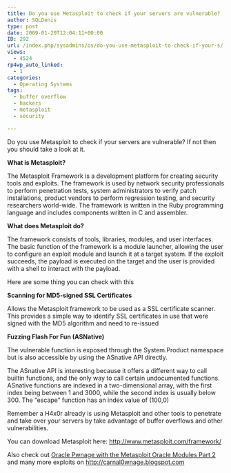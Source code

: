 ```yaml
---
title: Do you use Metasploit to check if your servers are vulnerable?
author: SQLDenis
type: post
date: 2009-01-20T12:04:11+00:00
ID: 292
url: /index.php/sysadmins/os/do-you-use-metasploit-to-check-if-your-s/
views:
  - 4524
rp4wp_auto_linked:
  - 1
categories:
  - Operating Systems
tags:
  - buffer overflow
  - hackers
  - metasploit
  - security

---
```

Do you use Metasploit to check if your servers are vulnerable? If not then you should take a look at it. 

**What is Metasploit?**
  
The Metasploit Framework is a development platform for creating security tools and exploits. The framework is used by network security professionals to perform penetration tests, system administrators to verify patch installations, product vendors to perform regression testing, and security researchers world-wide. The framework is written in the Ruby programming language and includes components written in C and assembler.

**What does Metasploit do?**
  
The framework consists of tools, libraries, modules, and user interfaces. The basic function of the framework is a module launcher, allowing the user to configure an exploit module and launch it at a target system. If the exploit succeeds, the payload is executed on the target and the user is provided with a shell to interact with the payload.

Here are some thing you can check with this

**Scanning for MD5-signed SSL Certificates**
  
Allows the Metasploit framework to be used as a SSL certificate scanner. This provides a simple way to identify SSL certificates in use that were signed with the MD5 algorithm and need to re-issued

**Fuzzing Flash For Fun (ASNative)**
  
The vulnerable function is exposed through the System.Product namespace but is also accessible by using the ASnative API directly. 

The ASnative API is interesting because it offers a different way to call builtin functions, and the only way to call certain undocumented functions. ASnative functions are indexed in a two-dimensional array, with the first index being between 1 and 3000, while the second index is usually below 300. The &#8220;escape&#8221; function has an index value of (100,0)

Remember a H4x0r already is using Metasploit and other tools to penetrate and take over your servers by take advantage of buffer overflows and other vulnerabilities.

You can download Metasploit here: http://www.metasploit.com/framework/

Also check out [Oracle Pwnage with the Metasploit Oracle Modules Part 2][1] and many more exploits on http://carnal0wnage.blogspot.com

 [1]: http://carnal0wnage.blogspot.com/2008/11/oracle-pwnage-with-metasploit-oracle_17.html